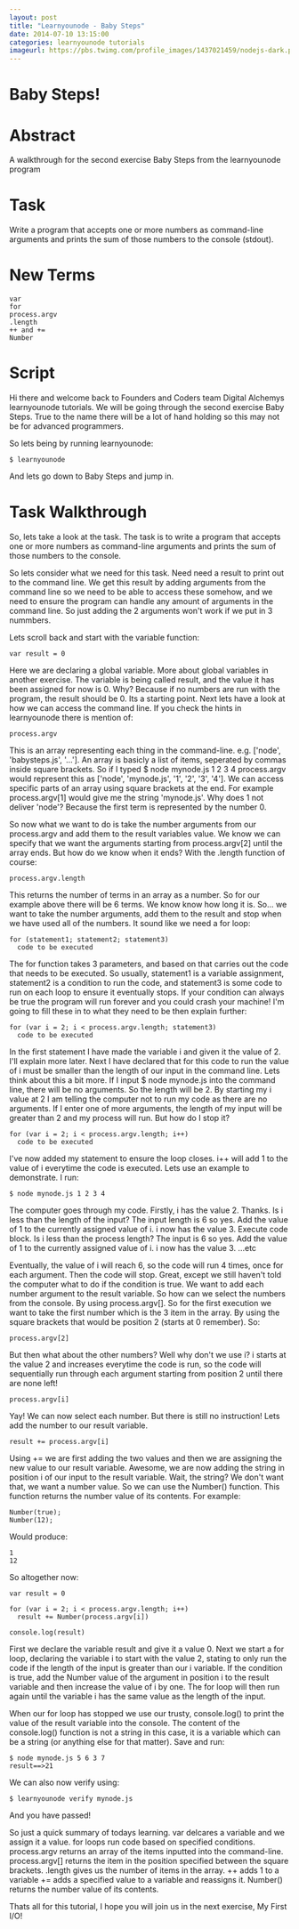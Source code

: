 ```yaml
---
layout: post
title: "Learnyounode - Baby Steps"
date: 2014-07-10 13:15:00
categories: learnyounode tutorials
imageurl: https://pbs.twimg.com/profile_images/1437021459/nodejs-dark.png
---
```

# Baby Steps!

# Abstract
A walkthrough for the second exercise Baby Steps from the learnyounode program

# Task
Write a program that accepts one or more numbers as command-line arguments and prints the sum of those numbers to the console (stdout).

# New Terms
    var
    for
    process.argv
    .length
    ++ and +=
    Number

# Script
Hi there and welcome back to Founders and Coders team Digital Alchemys learnyounode tutorials. We will be going through the second exercise Baby Steps. True to the name there will be a lot of hand holding so this may not be for advanced programmers. 

So lets being by running learnyounode:

    $ learnyounode

And lets go down to Baby Steps and jump in.   

# Task Walkthrough
So, lets take a look at the task. The task is to write a program that accepts one or more numbers as command-line arguments and prints the sum of those numbers to the console. 

So lets consider what we need for this task. Need need a result to print out to the command line. We get this result by adding arguments from the command line so we need to be able to access these somehow, and we need to ensure the program can handle any amount of arguments in the command line. So just adding the 2 arguments won't work if we put in 3 nummbers.

Lets scroll back and start with the variable function:

    var result = 0
    
Here we are declaring a global variable. More about global variables in another exercise. The variable is being called result, and the value it has been assigned for now is 0. Why? Because if no numbers are run with the program, the result should be 0. Its a starting point. Next lets have a look at how we can access the command line. If you check the hints in learnyounode there is mention of:

    process.argv
    
This is an array representing each thing in the command-line. e.g. ['node', 'babysteps.js', '...']. An array is basicly a list of items, seperated by commas inside square brackets. So if I typed $ node mynode.js 1 2 3 4 process.argv would represent this as ['node', 'mynode.js', '1', '2', '3', '4']. We can access specific parts of an array using square brackets at the end. For example process.argv[1] would give me the string 'mynode.js'. Why does 1 not deliver 'node'? Because the first term is represented by the number 0.    

So now what we want to do is take the number arguments from our process.argv and add them to the result variables value. We know we can specify that we want the arguments starting from process.argv[2] until the array ends. But how do we know when it ends? With the .length function of course:

    process.argv.length
    
This returns the number of terms in an array as a number. So for our example above there will be 6 terms. We know know how long it is. So... we want to take the number arguments, add them to the result and stop when we have used all of the numbers. It sound like we need a for loop:

    for (statement1; statement2; statement3)
      code to be executed
      
The for function takes 3 parameters, and based on that carries out the code that needs to be executed. So usually, statement1 is a variable assignment, statement2 is a condition to run the code, and statement3 is some code to run on each loop to ensure it eventually stops. If your condition can always be true the program will run forever and you could crash your machine! I'm going to fill these in to what they need to be then explain further:

    for (var i = 2; i < process.argv.length; statement3)
      code to be executed
      
In the first statement I have made the variable i and given it the value of 2. I'll explain more later. Next I have declared that for this code to run the value of i must be smaller than the length of our input in the command line. Lets think about this a bit more. If I input $ node mynode.js into the command line, there will be no arguments. So the length will be 2. By starting my i value at 2 I am telling the computer not to run my code as there are no arguments. If I enter one of more arguments, the length of my input will be greater than 2 and my process will run. But how do I stop it? 

    for (var i = 2; i < process.argv.length; i++)
      code to be executed
      
I've now added my statement to ensure the loop closes. i++ will add 1 to the value of i everytime the code is executed. Lets use an example to demonstrate. I run:

    $ node mynode.js 1 2 3 4
    
The computer goes through my code. Firstly, i has the value 2. Thanks. Is i less than the length of the input? The input length is 6 so yes. Add the value of 1 to the currently assigned value of i. i now has the value 3. Execute code block. Is i less than the process length? The input is 6 so yes. Add the value of 1 to the currently assigned value of i. i now has the value 3. ...etc

Eventually, the value of i will reach 6, so the code will run 4 times, once for each argument. Then the code will stop. Great, except we still haven't told the computer what to do if the condition is true. We want to add each number argument to the result variable. So how can we select the numbers from the console. By using process.argv[]. So for the first execution we want to take the first number which is the 3 item in the array. By using the square brackets that would be position 2 (starts at 0 remember). So:

    process.argv[2]
    
But then what about the other numbers? Well why don't we use i? i starts at the value 2 and increases everytime the code is run, so the code will sequentially run through each argument starting from position 2 until there are none left!

    process.argv[i]
    
Yay! We can now select each number. But there is still no instruction! Lets add the number to our result variable.

    result += process.argv[i]
    
Using += we are first adding the two values and then we are assigning the new value to our result variable. Awesome, we are now adding the string in position i of our input to the result variable. Wait, the string? We don't want that, we want a number value. So we can use the Number() function. This function returns the number value of its contents. For example:

    Number(true);
    Number(12);
    
Would produce:

    1
    12
    
So altogether now:

    var result = 0
    
    for (var i = 2; i < process.argv.length; i++)
      result += Number(process.argv[i])
      
    console.log(result)
    
First we declare the variable result and give it a value 0. Next we start a for loop, declaring the variable i to start with the value 2, stating to only run the code if the length of the input is greater than our i variable. If the condition is true, add the Number value of the argument in position i to the result variable and then increase the value of i by one. The for loop will then run again until the variable i has the same value as the length of the input. 

When our for loop has stopped we use our trusty, console.log() to print the value of the result variable into the console. The content of the console.log() function is not a string in this case, it is a variable which can be a string (or anything else for that matter). Save and run:

    $ node mynode.js 5 6 3 7
    result==>21
    
We can also now verify using:

    $ learnyounode verify mynode.js
    
And you have passed! 

So just a quick summary of todays learning. var delcares a variable and we assign it a value. for loops run code based on specified conditions. process.argv returns an array of the items inputted into the command-line. process.argv[] returns the item in the position specified between the square brackets. .length gives us the number of items in the array. ++ adds 1 to a variable += adds a specified value to a variable and reassigns it. Number() returns the number value of its contents.

Thats all for this tutorial, I hope you will join us in the next exercise, My First I/O!
